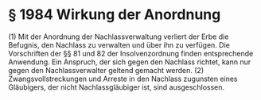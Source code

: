 # § 1984 Wirkung der Anordnung
(1) Mit der Anordnung der Nachlassverwaltung verliert der Erbe die Befugnis, den Nachlass zu verwalten und über ihn zu verfügen. Die Vorschriften der §§ 81 und 82 der Insolvenzordnung finden entsprechende Anwendung. Ein Anspruch, der sich gegen den Nachlass richtet, kann nur gegen den Nachlassverwalter geltend gemacht werden.
(2) Zwangsvollstreckungen und Arreste in den Nachlass zugunsten eines Gläubigers, der nicht Nachlassgläubiger ist, sind ausgeschlossen.